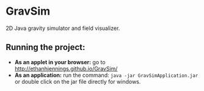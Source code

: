 GravSim
=======
2D Java gravity simulator and field visualizer.

Running the project:
-------------------
* <b>As an applet in your browser:</b> 
  go to http://ethanhjennings.github.io/GravSim/
* <b>As an application:</b> 
  run the command: `java -jar GravSimApplication.jar` or double click on the jar file directly for windows.

